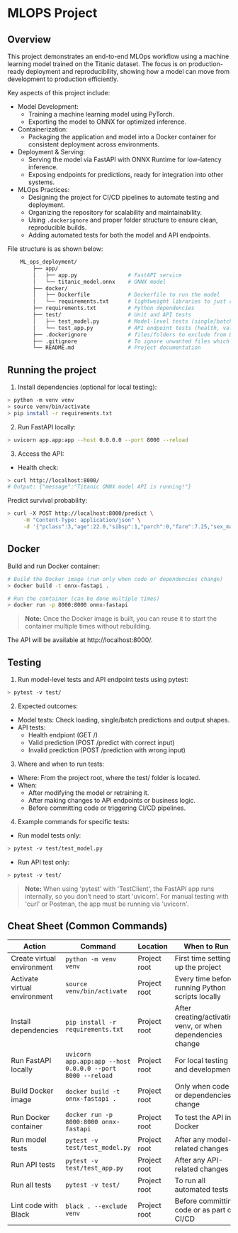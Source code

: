 # MLOPS Project

## Overview

This project demonstrates an end-to-end MLOps workflow using a machine learning model trained on the Titanic dataset. The focus is on production-ready deployment and reproducibility, showing how a model can move from development to production efficiently.

Key aspects of this project include:
- Model Development:
    - Training a machine learning model using PyTorch.
    - Exporting the model to ONNX for optimized inference.
- Containerization:
    - Packaging the application and model into a Docker container for consistent deployment across environments.
- Deployment & Serving:
    - Serving the model via FastAPI with ONNX Runtime for low-latency inference.
    - Exposing endpoints for predictions, ready for integration into other systems.
- MLOps Practices:
    - Designing the project for CI/CD pipelines to automate testing and deployment.
    - Organizing the repository for scalability and maintainability.
    - Using `.dockerignore` and proper folder structure to ensure clean, reproducible builds.
    - Adding automated tests for both the model and API endpoints.


File structure is as shown below: 
```bash 
    ML_ops_deployment/
        ├── app/
        │   ├── app.py                # FastAPI service
        │   └── titanic_model.onnx    # ONNX model
        ├── docker/
        │   ├── Dockerfile            # Dockerfile to run the model 
        │   └── requirements.txt      # lightweight libraries to just run the model 
        ├── requirements.txt          # Python dependencies
        ├── test/                     # Unit and API tests
        │   ├── test_model.py         # Model-level tests (single/batch predictions)
        │   └── test_app.py           # API endpoint tests (health, valid/invalid inputs)
        ├── .dockerignore             # files/folders to exclude from Docker
        ├── .gitignore                # To ignore unwanted files which should not be pushed to GitHub
        └── README.md                 # Project documentation
```

## Running the project
1. Install dependencies (optional for local testing): 
```bash 
> python -m venv venv
> source venv/bin/activate
> pip install -r requirements.txt 
```
2. Run FastAPI locally: 
```bash 
> uvicorn app.app:app --host 0.0.0.0 --port 8000 --reload
```
3. Access the API:

- Health check:
```bash
> curl http://localhost:8000/
# Output: {"message":"Titanic ONNX model API is running!"}
```
Predict survival probability:
```bash 
> curl -X POST http://localhost:8000/predict \
     -H "Content-Type: application/json" \
     -d '{"pclass":3,"age":22.0,"sibsp":1,"parch":0,"fare":7.25,"sex_male":1,"embarked_Q":0,"embarked_S":1}'
```
## Docker
Build and run Docker container: 
```bash 
# Build the Docker image (run only when code or dependencies change)
> docker build -t onnx-fastapi .

# Run the container (can be done multiple times)
> docker run -p 8000:8000 onnx-fastapi
```
> **Note:** Once the Docker image is built, you can reuse it to start the container multiple times without rebuilding.

The API will be available at http://localhost:8000/.

## Testing 
1. Run model-level tests and API endpoint tests using pytest: 
```bash 
> pytest -v test/ 
```
2. Expected outcomes: 
- Model tests: Check loading, single/batch predictions and output shapes. 
- API tests: 
    - Health endpiont (GET /)
    - Valid prediction (POST /predict with correct input)
    - Invalid prediction (POST /prediction with wrong input)
3. Where and when to run tests:
- Where: From the project root, where the test/ folder is located.
- When:
    - After modifying the model or retraining it.
    - After making changes to API endpoints or business logic.
    - Before committing code or triggering CI/CD pipelines.
4. Example commands for specific tests:
- Run model tests only:
```bash 
> pytest -v test/test_model.py
```
- Run API test only: 
```bash 
> pytest -v test/ 
```

> **Note:** When using 'pytest' with 'TestClient', the FastAPI app runs internally, so you don’t need to start 'uvicorn'. For manual testing with 'curl' or Postman, the app must be running via 'uvicorn'.
## Cheat Sheet (Common Commands)
| Action | Command | Location | When to Run |
| --- | --- | --- | --- |
| Create virtual environment | `python -m venv venv` | Project root | First time setting up the project |
| Activate virtual environment | `source venv/bin/activate` | Project root | Every time before running Python scripts locally |
| Install dependencies | `pip install -r requirements.txt` | Project root | After creating/activating venv, or when dependencies change |
| Run FastAPI locally | `uvicorn app.app:app --host 0.0.0.0 --port 8000 --reload` | Project root | For local testing and development |
| Build Docker image | `docker build -t onnx-fastapi .` | Project root | Only when code or dependencies change |
| Run Docker container | `docker run -p 8000:8000 onnx-fastapi` | Project root | To test the API in Docker |
| Run model tests | `pytest -v test/test_model.py` | Project root | After any model-related changes |
| Run API tests | `pytest -v test/test_app.py` | Project root | After any API-related changes |
| Run all tests | `pytest -v test/` | Project root | To run all automated tests |
| Lint code with Black | `black . --exclude venv` | Project root | Before committing code or as part of CI/CD |
